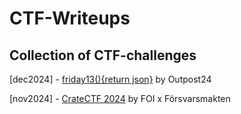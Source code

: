 # CTF-Writeups
## Collection of CTF-challenges

[dec2024] - [friday13(){return json}](https://github.com/SebbeSmith97/CTF-Writeups/tree/main/friday13()%7Breturn%20json%7D) by Outpost24

[nov2024] - [CrateCTF 2024](https://github.com/SebbeSmith97/CTF-Writeups/blob/main/CrateCTF%202024/README.md) by FOI x Försvarsmakten
